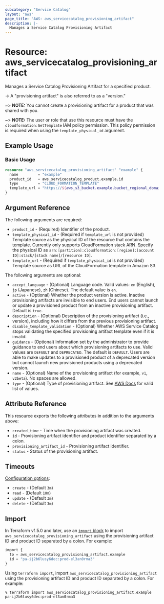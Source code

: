```yaml
---
subcategory: "Service Catalog"
layout: "aws"
page_title: "AWS: aws_servicecatalog_provisioning_artifact"
description: |-
  Manages a Service Catalog Provisioning Artifact
---
```


# Resource: aws_servicecatalog_provisioning_artifact

Manages a Service Catalog Provisioning Artifact for a specified product.

-> A "provisioning artifact" is also referred to as a "version."

~> **NOTE:** You cannot create a provisioning artifact for a product that was shared with you.

~> **NOTE:** The user or role that use this resource must have the `cloudformation:GetTemplate` IAM policy permission. This policy permission is required when using the `template_physical_id` argument.

## Example Usage

### Basic Usage

```terraform
resource "aws_servicecatalog_provisioning_artifact" "example" {
  name         = "example"
  product_id   = aws_servicecatalog_product.example.id
  type         = "CLOUD_FORMATION_TEMPLATE"
  template_url = "https://${aws_s3_bucket.example.bucket_regional_domain_name}/${aws_s3_object.example.key}"
}
```

## Argument Reference

The following arguments are required:

* `product_id` - (Required) Identifier of the product.
* `template_physical_id` - (Required if `template_url` is not provided) Template source as the physical ID of the resource that contains the template. Currently only supports CloudFormation stack ARN. Specify the physical ID as `arn:[partition]:cloudformation:[region]:[account ID]:stack/[stack name]/[resource ID]`.
* `template_url` - (Required if `template_physical_id` is not provided) Template source as URL of the CloudFormation template in Amazon S3.

The following arguments are optional:

* `accept_language` - (Optional) Language code. Valid values: `en` (English), `jp` (Japanese), `zh` (Chinese). The default value is `en`.
* `active` - (Optional) Whether the product version is active. Inactive provisioning artifacts are invisible to end users. End users cannot launch or update a provisioned product from an inactive provisioning artifact. Default is `true`.
* `description` - (Optional) Description of the provisioning artifact (i.e., version), including how it differs from the previous provisioning artifact.
* `disable_template_validation` - (Optional) Whether AWS Service Catalog stops validating the specified provisioning artifact template even if it is invalid.
* `guidance` - (Optional) Information set by the administrator to provide guidance to end users about which provisioning artifacts to use. Valid values are `DEFAULT` and `DEPRECATED`. The default is `DEFAULT`. Users are able to make updates to a provisioned product of a deprecated version but cannot launch new provisioned products using a deprecated version.
* `name` - (Optional) Name of the provisioning artifact (for example, `v1`, `v2beta`). No spaces are allowed.
* `type` - (Optional) Type of provisioning artifact. See [AWS Docs](https://docs.aws.amazon.com/servicecatalog/latest/dg/API_ProvisioningArtifactProperties.html) for valid list of values.

## Attribute Reference

This resource exports the following attributes in addition to the arguments above:

* `created_time` - Time when the provisioning artifact was created.
* `id` - Provisioning artifact identifier and product identifier separated by a colon.
* `provisioning_artifact_id` - Provisioning artifact identifier.
* `status` - Status of the provisioning artifact.

## Timeouts

[Configuration options](https://developer.hashicorp.com/terraform/language/resources/syntax#operation-timeouts):

- `create` - (Default `3m`)
- `read` - (Default `10m`)
- `update` - (Default `3m`)
- `delete` - (Default `3m`)

## Import

In Terraform v1.5.0 and later, use an [`import` block](https://developer.hashicorp.com/terraform/language/import) to import `aws_servicecatalog_provisioning_artifact` using the provisioning artifact ID and product ID separated by a colon. For example:

```terraform
import {
  to = aws_servicecatalog_provisioning_artifact.example
  id = "pa-ij2b6lusy6dec:prod-el3an0rma3"
}
```

Using `terraform import`, import `aws_servicecatalog_provisioning_artifact` using the provisioning artifact ID and product ID separated by a colon. For example:

```console
% terraform import aws_servicecatalog_provisioning_artifact.example pa-ij2b6lusy6dec:prod-el3an0rma3
```
